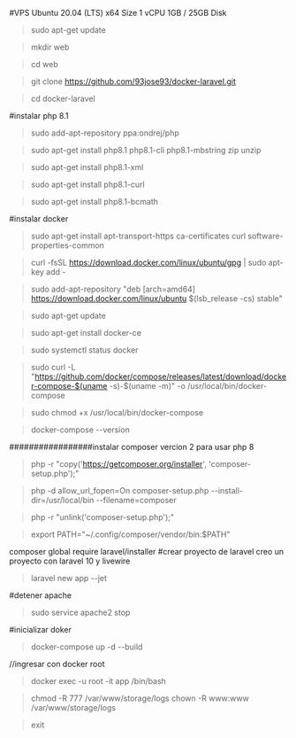
#VPS Ubuntu 20.04 (LTS) x64
Size 1 vCPU
1GB / 25GB Disk




> sudo apt-get update

> mkdir web

> cd web

> git clone https://github.com/93jose93/docker-laravel.git

> cd docker-laravel

#instalar php 8.1

> sudo add-apt-repository ppa:ondrej/php

> sudo apt-get install php8.1 php8.1-cli php8.1-mbstring zip unzip

> sudo apt-get install php8.1-xml

> sudo apt-get install php8.1-curl

> sudo apt-get install php8.1-bcmath

#instalar docker

> sudo apt-get install apt-transport-https ca-certificates curl software-properties-common

> curl -fsSL https://download.docker.com/linux/ubuntu/gpg | sudo apt-key add -

> sudo add-apt-repository "deb [arch=amd64] https://download.docker.com/linux/ubuntu $(lsb_release -cs) stable"

> sudo apt-get update

> sudo apt-get install docker-ce

> sudo systemctl status docker

> sudo curl -L "https://github.com/docker/compose/releases/latest/download/docker-compose-$(uname -s)-$(uname -m)" -o /usr/local/bin/docker-compose

> sudo chmod +x /usr/local/bin/docker-compose

> docker-compose --version

#################instalar composer vercion 2 para usar php 8
> php -r "copy('https://getcomposer.org/installer', 'composer-setup.php');"

> php -d allow_url_fopen=On composer-setup.php --install-dir=/usr/local/bin --filename=composer

> php -r "unlink('composer-setup.php');"


> export PATH="~/.config/composer/vendor/bin:$PATH"

composer global require laravel/installer
#crear proyecto de laravel
creo un proyecto con laravel 10 y livewire

> laravel new app --jet

#detener apache 

> sudo service apache2 stop

#inicializar doker

> docker-compose up -d --build

//ingresar con docker root
> docker exec -u root -it app /bin/bash

> chmod -R 777 /var/www/storage/logs
> chown -R www:www /var/www/storage/logs

> exit

